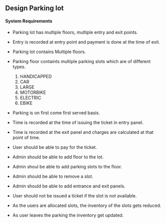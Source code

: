 ## Design Parking lot

#### System Requirements 

* Parking lot has multiple floors, multiple entry and exit points.  
* Entry is recorded at entry point and payment is done at the time of exit.  
* Parking lot contains Multiple floors.  
* Parking floor containts multiple parking slots which are of different types.  
    1. HANDICAPPED
    2. CAR
    3. LARGE
    4. MOTORBIKE
    5. ELECTRIC
    6. EBIKE

* Parking is on first come first served basis.  
* Time is recorded at the time of issuing the ticket in entry panel.  
* Time is recorded at the exit panel and charges are calculated at that point of time.  
* User should be able to pay for the ticket.  
* Admin should be able to add floor to the lot.  
* Admin shoul be able to add parking slots to the floor.  
* Admin should be able to remove a slot.  
* Admin should be able to add entrance and exit panels.  
* User should not be issued a ticket if the slot is not available.  
* As the users are allocated slots, the inventory of the slots gets reduced.  
* As user leaves the parking the inventory get updated.  

 